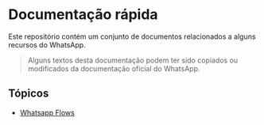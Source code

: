 # Documentação rápida

Este repositório contém um conjunto de documentos relacionados a alguns recursos do WhatsApp.

> Alguns textos desta documentação podem ter sido copiados ou modificados da documentação oficial do WhatsApp.

## Tópicos

- [Whatsapp Flows](flows/README.md)
